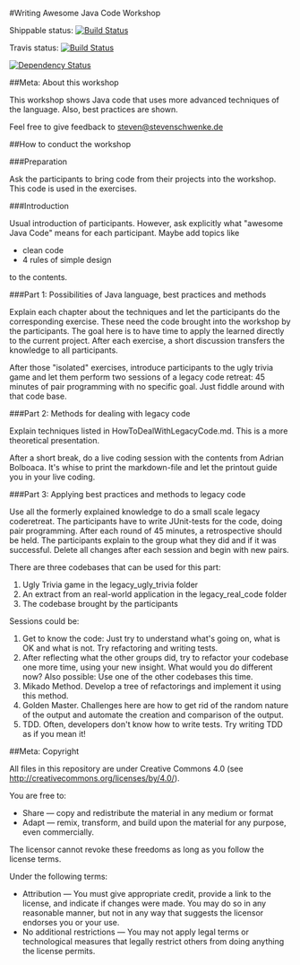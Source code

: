 #Writing Awesome Java Code Workshop

Shippable status:
[![Build Status](https://api.shippable.com/projects/56597f4d1895ca4474247cd9/badge/master)](https://app.shippable.com/projects/56597f4d1895ca4474247cd9/builds/latest)

Travis status:
[![Build Status](https://travis-ci.org/stevenschwenke/WritingAwesomeJavaCodeWorkshop.svg?branch=master)](https://travis-ci.org/stevenschwenke/WritingAwesomeJavaCodeWorkshop)

[![Dependency Status](https://www.versioneye.com/user/projects/55a8fd323065350020000139/badge.svg?style=flat)](https://www.versioneye.com/user/projects/565985d4036c320027000001)

##Meta: About this workshop

This workshop shows Java code that uses more advanced techniques of the language. Also, best practices are shown.
  
  Feel free to give feedback to steven@stevenschwenke.de

##How to conduct the workshop

###Preparation

Ask the participants to bring code from their projects into the workshop. This code is used in the exercises.

###Introduction

Usual introduction of participants. However, ask explicitly what "awesome Java Code" means for each participant. Maybe add topics like 

- clean code
- 4 rules of simple design

to the contents.

###Part 1: Possibilities of Java language, best practices and methods

Explain each chapter about the techniques and let the participants do the corresponding exercise. These need the code brought into the workshop by the participants. The goal here is to have time to apply the learned directly to the current project. After each exercise, a short discussion transfers the knowledge to all participants.

After those "isolated" exercises, introduce participants to the ugly trivia game and let them perform two sessions of a legacy code retreat: 45 minutes of pair programming with no specific goal. Just fiddle around with that code base. 

###Part 2: Methods for dealing with legacy code

Explain techniques listed in HowToDealWithLegacyCode.md. This is a more theoretical presentation.

After a short break, do a live coding session with the contents from Adrian Bolboaca. It's whise to print the markdown-file and let the printout guide you in your live coding.

###Part 3: Applying best practices and methods to legacy code
 
Use all the formerly explained knowledge to do a small scale legacy coderetreat. The participants have to write JUnit-tests for the code, doing pair programming. After each round of 45 minutes, a retrospective should be held. The participants explain to the group what they did and if it was successful. Delete all changes after each session and begin with new pairs. 

There are three codebases that can be used for this part:
 1. Ugly Trivia game in the legacy_ugly_trivia folder
 2. An extract from an real-world application in the legacy_real_code folder
 3. The codebase brought by the participants

Sessions could be:

1. Get to know the code: Just try to understand what's going on, what is OK and what is not. Try refactoring and writing tests.
2. After reflecting what the other groups did, try to refactor your codebase one more time, using your new insight. What would you do different now? Also possible: Use one of the other codebases this time.
3. Mikado Method. Develop a tree of refactorings and implement it using this method.
4. Golden Master. Challenges here are how to get rid of the random nature of the output and automate the creation and comparison of the output.
5. TDD. Often, developers don't know how to write tests. Try writing TDD as if you mean it!
  
##Meta: Copyright

All files in this repository are under Creative Commons 4.0 (see http://creativecommons.org/licenses/by/4.0/). 
  
You are free to:
  
- Share — copy and redistribute the material in any medium or format
- Adapt — remix, transform, and build upon the material for any purpose, even commercially.
  
The licensor cannot revoke these freedoms as long as you follow the license terms.
  
Under the following terms:
  
- Attribution — You must give appropriate credit, provide a link to the license, and indicate if changes were made. You may do so in any reasonable manner, but not in any way that suggests the licensor endorses you or your use.
- No additional restrictions — You may not apply legal terms or technological measures that legally restrict others from doing anything the license permits.
